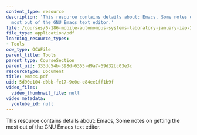 ```yaml
---
content_type: resource
description: 'This resource contains details about: Emacs, Some notes on getting the
  most out of the GNU Emacs text editor.'
file: /courses/6-186-mobile-autonomous-systems-laboratory-january-iap-2005/5d90e104d0bbfe179e0ee84ee1ff1b9f_emacs.pdf
file_type: application/pdf
learning_resource_types:
- Tools
ocw_type: OCWFile
parent_title: Tools
parent_type: CourseSection
parent_uid: 333dc54b-398d-6355-d9a7-69d32bc03e3c
resourcetype: Document
title: emacs.pdf
uid: 5d90e104-d0bb-fe17-9e0e-e84ee1ff1b9f
video_files:
  video_thumbnail_file: null
video_metadata:
  youtube_id: null
---
```

This resource contains details about: Emacs, Some notes on getting the most out of the GNU Emacs text editor.

